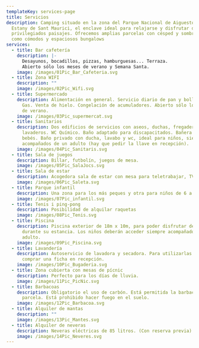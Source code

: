 ```yaml
---
templateKey: services-page
title: Servicios
description: Camping situado en la zona del Parque Nacional de Aiguestortes i
  Estany de Sant Maurici, el enclave ideal para relajarse y disfrutar de
  privilegiados paisajes. Ofrecemos amplias parcelas con césped y sombra, así
  como cómodos y espaciosos bungalows
services:
  - title: Bar cafetería
    description: |-
      Desayunos, bocadillos, pizzas, hamburguesas... Terraza.
      Abierto sólo los meses de verano y Semana Santa.
    image: /images/01Pic_Bar_Cafeteria.svg
  - title: Zona WIFI
    description: ""
    image: /images/02Pic_Wifi.svg
  - title: Supermercado
    description: Alimentación en general. Servicio diario de pan y bollería. Camping
      Gas. Venta de hielo. Congelación de acumuladores. Abierto sólo los meses
      de verano.
    image: /images/03Pic_supermercat.svg
  - title: Sanitarios
    description: Dos edificios de servicios con aseos, duchas, fregaderos y
      lavaderos. WC Químico. Baño adaptado para discapacitados. Bañera para
      bebés. Baño privado con ducha, lavabo y wc, ideal para niños, siempre
      acompañados de un adulto (hay que pedir la llave en recepción).
    image: /images/04Pic_Sanitaris.svg
  - title: Sala de juegos
    description: Billar, futbolín, juegos de mesa.
    image: /images/05Pic_SalaJocs.svg
  - title: Sala de estar
    description: Acogedora sala de estar con mesa para teletrabajar, TV i wifi.
    image: /images/06Pic_Saleta.svg
  - title: Parque infantil
    description: Una zona para los más peques y otra para niños de 6 a 12 años.
    image: /images/07Pic_infantil.svg
  - title: Tenis i ping-pong
    description: Posibilidad de alquilar raquetas
    image: /images/08Pic_Tenis.svg
  - title: Piscina
    description: Piscina exterior de 18m x 10m, para poder disfrutar de un buen baño
      durante su estancia. Los niños deberán acceder siempre acompañados de un
      adulto.
    image: /images/09Pic_Piscina.svg
  - title: Lavandería
    description: Autoservicio de lavadora y secadora. Para utilizarlas es necesario
      comprar una ficha en recepción.
    image: /images/10Pic_Bugaderia.svg
  - title: Zona cubierta con mesas de pícnic
    description: Perfecto para los días de lluvia.
    image: /images/11Pic_PicNic.svg
  - title: Barbacoas
    description: Obligatorio el uso de carbón. Está permitida la barbacoa en la
      parcela. Está prohibido hacer fuego en el suelo.
    image: /images/12Pic_Barbacoa.svg
  - title: Alquiler de mantas
    description: ""
    image: /images/13Pic_Mantes.svg
  - title: Alquiler de neveras
    description: Neveras eléctricas de 85 litros. (Con reserva previa).
    image: /images/14Pic_Neveres.svg
---
```

